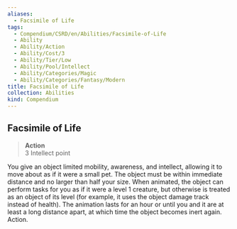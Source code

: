 ```yaml
---
aliases:
  - Facsimile of Life
tags:
  - Compendium/CSRD/en/Abilities/Facsimile-of-Life
  - Ability
  - Ability/Action
  - Ability/Cost/3
  - Ability/Tier/Low
  - Ability/Pool/Intellect
  - Ability/Categories/Magic
  - Ability/Categories/Fantasy/Modern
title: Facsimile of Life
collection: Abilities
kind: Compendium
---
```

## Facsimile of Life
>**Action**  
>3 Intellect point

You give an object limited mobility, awareness, and intellect, allowing it to move about as if it were a small pet. The object must be within immediate distance and no larger than half your size. When animated, the object can perform tasks for you as if it were a level 1 creature, but otherwise is treated as an object of its level (for example, it uses the object damage track instead of health). The animation lasts for an hour or until you and it are at least a long distance apart, at which time the object becomes inert again. Action. 




